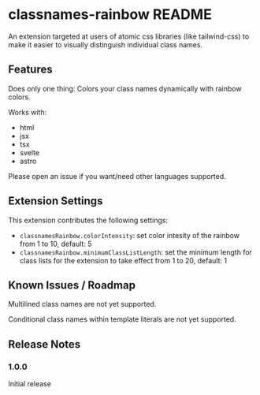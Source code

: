 # classnames-rainbow README

An extension targeted at users of atomic css libraries (like tailwind-css) to make it easier to visually distinguish individual class names.

## Features

Does only one thing: Colors your class names dynamically with rainbow colors.

Works with:

- html
- jsx
- tsx
- svelte
- astro

Please open an issue if you want/need other languages supported.

## Extension Settings

This extension contributes the following settings:

- `classnamesRainbow.colorIntensity`: set color intesity of the rainbow from 1 to 10, default: 5
- `classnamesRainbow.minimumClassListLength`: set the minimum length for class lists for the extension to take effect from 1 to 20, default: 1

## Known Issues / Roadmap

Multilined class names are not yet supported.

Conditional class names within template literals are not yet supported.

## Release Notes

### 1.0.0

Initial release
